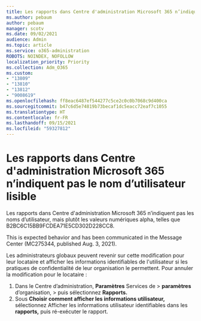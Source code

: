 ```yaml
---
title: Les rapports dans Centre d'administration Microsoft 365 n’indiquent pas le nom d’utilisateur lisible
ms.author: pebaum
author: pebaum
manager: scotv
ms.date: 09/02/2021
audience: Admin
ms.topic: article
ms.service: o365-administration
ROBOTS: NOINDEX, NOFOLLOW
localization_priority: Priority
ms.collection: Adm_O365
ms.custom:
- "13809"
- "13810"
- "13812"
- "9008619"
ms.openlocfilehash: ff8eac6487ef544277c5ce2c0c0b7068c9d400ca
ms.sourcegitcommit: b47c6d5e74819b73becaf1dc5eacc72eaf7c1055
ms.translationtype: HT
ms.contentlocale: fr-FR
ms.lasthandoff: 09/15/2021
ms.locfileid: "59327812"
---
```

# <a name="reports-in-microsoft-365-admin-center-do-not-show-readable-username"></a>Les rapports dans Centre d'administration Microsoft 365 n’indiquent pas le nom d’utilisateur lisible

Les rapports dans Centre d'administration Microsoft 365 n’indiquent pas les noms d’utilisateur, mais plutôt les valeurs numériques alpha, telles que B2BC6C15BB9FCDEA71E5CD302D228CC8.

This is expected behavior and has been communicated in the Message Center (MC275344, published Aug. 3, 2021). 

Les administrateurs globaux peuvent revenir sur cette modification pour leur locataire et afficher les informations identifiables de l'utilisateur si les pratiques de confidentialité de leur organisation le permettent. Pour annuler la modification pour le locataire :

1. Dans le Centre d’administration, **Paramètres** Services de  >  **paramètres** d’organisation,  >  [](https://admin.microsoft.com/Adminportal/Home#/Settings/Services )puis sélectionnez **Rapports.** 
1. Sous **Choisir comment afficher les informations utilisateur,** sélectionnez Afficher les informations utilisateur identifiables dans les **rapports,** puis ré-exécuter le rapport.